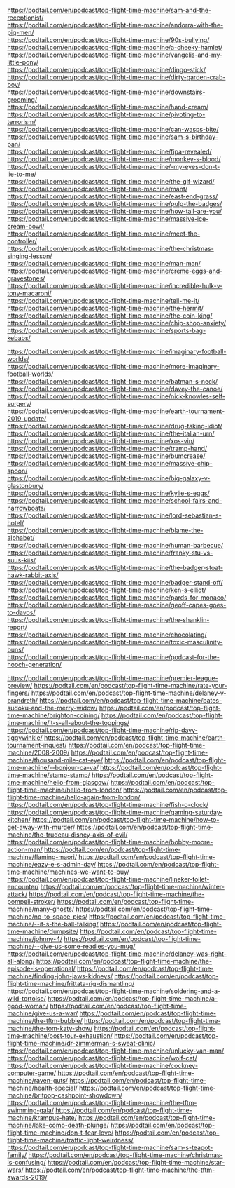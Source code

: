 https://podtail.com/en/podcast/top-flight-time-machine/sam-and-the-receptionist/  <br />
https://podtail.com/en/podcast/top-flight-time-machine/andorra-with-the-pig-men/  <br />
https://podtail.com/en/podcast/top-flight-time-machine/90s-bullying/  <br />
https://podtail.com/en/podcast/top-flight-time-machine/a-cheeky-hamlet/  <br />
https://podtail.com/en/podcast/top-flight-time-machine/vangelis-and-my-little-pony/  <br />
https://podtail.com/en/podcast/top-flight-time-machine/dingo-stick/  <br />
https://podtail.com/en/podcast/top-flight-time-machine/dirty-garden-crab-boy/  <br />
https://podtail.com/en/podcast/top-flight-time-machine/downstairs-grooming/  <br />
https://podtail.com/en/podcast/top-flight-time-machine/hand-cream/  <br />
https://podtail.com/en/podcast/top-flight-time-machine/pivoting-to-terrorism/  <br />
https://podtail.com/en/podcast/top-flight-time-machine/can-wasps-bite/  <br />
https://podtail.com/en/podcast/top-flight-time-machine/sam-s-birthday-pan/  <br />
https://podtail.com/en/podcast/top-flight-time-machine/fipa-revealed/  <br />
https://podtail.com/en/podcast/top-flight-time-machine/monkey-s-blood/  <br />
https://podtail.com/en/podcast/top-flight-time-machine/-my-eyes-don-t-lie-to-me/  <br />
https://podtail.com/en/podcast/top-flight-time-machine/the-gif-wizard/  <br />
https://podtail.com/en/podcast/top-flight-time-machine/mant/  <br />
https://podtail.com/en/podcast/top-flight-time-machine/east-end-grass/  <br />
https://podtail.com/en/podcast/top-flight-time-machine/pulp-the-badges/  <br />
https://podtail.com/en/podcast/top-flight-time-machine/how-tall-are-you/  <br />
https://podtail.com/en/podcast/top-flight-time-machine/massive-ice-cream-bowl/  <br />
https://podtail.com/en/podcast/top-flight-time-machine/meet-the-controller/  <br />
https://podtail.com/en/podcast/top-flight-time-machine/the-christmas-singing-lesson/  <br />
https://podtail.com/en/podcast/top-flight-time-machine/man-man/  <br />
https://podtail.com/en/podcast/top-flight-time-machine/creme-eggs-and-gravestones/  <br />
https://podtail.com/en/podcast/top-flight-time-machine/incredible-hulk-v-tony-macaroni/  <br />
https://podtail.com/en/podcast/top-flight-time-machine/tell-me-it/  <br />
https://podtail.com/en/podcast/top-flight-time-machine/the-hermit/  <br />
https://podtail.com/en/podcast/top-flight-time-machine/the-coin-king/  <br />
https://podtail.com/en/podcast/top-flight-time-machine/chip-shop-anxiety/  <br />
https://podtail.com/en/podcast/top-flight-time-machine/sports-bag-kebabs/  <br />

https://podtail.com/en/podcast/top-flight-time-machine/imaginary-football-worlds/  <br />
https://podtail.com/en/podcast/top-flight-time-machine/more-imaginary-football-worlds/  <br />
https://podtail.com/en/podcast/top-flight-time-machine/batman-s-neck/  <br />
https://podtail.com/en/podcast/top-flight-time-machine/davey-the-canoe/  <br />
https://podtail.com/en/podcast/top-flight-time-machine/nick-knowles-self-surgery/  <br />
https://podtail.com/en/podcast/top-flight-time-machine/earth-tournament-2019-update/  <br />
https://podtail.com/en/podcast/top-flight-time-machine/drug-taking-idiot/  <br />
https://podtail.com/en/podcast/top-flight-time-machine/the-italian-urn/  <br />
https://podtail.com/en/podcast/top-flight-time-machine/xos-vin/  <br />
https://podtail.com/en/podcast/top-flight-time-machine/tramp-hand/  <br />
https://podtail.com/en/podcast/top-flight-time-machine/bumcrease/  <br />
https://podtail.com/en/podcast/top-flight-time-machine/massive-chip-spoon/  <br />
https://podtail.com/en/podcast/top-flight-time-machine/big-galaxy-v-glastonbury/  <br />
https://podtail.com/en/podcast/top-flight-time-machine/kylie-s-eggs/  <br />
https://podtail.com/en/podcast/top-flight-time-machine/school-fairs-and-narrowboats/  <br />
https://podtail.com/en/podcast/top-flight-time-machine/lord-sebastian-s-hotel/  <br />
https://podtail.com/en/podcast/top-flight-time-machine/blame-the-alphabet/  <br />
https://podtail.com/en/podcast/top-flight-time-machine/human-barbecue/  <br />
https://podtail.com/en/podcast/top-flight-time-machine/franky-stu-vs-suus-kiis/  <br />
https://podtail.com/en/podcast/top-flight-time-machine/the-badger-stoat-hawk-rabbit-axis/  <br />
https://podtail.com/en/podcast/top-flight-time-machine/badger-stand-off/  <br />
https://podtail.com/en/podcast/top-flight-time-machine/ken-s-elliot/  <br />
https://podtail.com/en/podcast/top-flight-time-machine/pards-for-monaco/  <br />
https://podtail.com/en/podcast/top-flight-time-machine/geoff-capes-goes-to-davos/  <br />
https://podtail.com/en/podcast/top-flight-time-machine/the-shanklin-report/  <br />
https://podtail.com/en/podcast/top-flight-time-machine/chocolating/  <br />
https://podtail.com/en/podcast/top-flight-time-machine/toxic-masculinity-buns/  <br />
https://podtail.com/en/podcast/top-flight-time-machine/podcast-for-the-hooch-generation/  <br />

https://podtail.com/en/podcast/top-flight-time-machine/premier-league-preview/
https://podtail.com/en/podcast/top-flight-time-machine/rate-your-fingers/
https://podtail.com/en/podcast/top-flight-time-machine/delaney-v-brandreth/
https://podtail.com/en/podcast/top-flight-time-machine/bates-sudoku-and-the-merry-widow/
https://podtail.com/en/podcast/top-flight-time-machine/brighton-coining/
https://podtail.com/en/podcast/top-flight-time-machine/it-s-all-about-the-toppings/
https://podtail.com/en/podcast/top-flight-time-machine/rip-davy-tiggywinkle/
https://podtail.com/en/podcast/top-flight-time-machine/earth-tournament-inquest/
https://podtail.com/en/podcast/top-flight-time-machine/2008-2009/
https://podtail.com/en/podcast/top-flight-time-machine/thousand-mile-cat-eye/
https://podtail.com/en/podcast/top-flight-time-machine/--bonjour-ca-va/
https://podtail.com/en/podcast/top-flight-time-machine/stamp-stamp/
https://podtail.com/en/podcast/top-flight-time-machine/hello-from-glasgow/
https://podtail.com/en/podcast/top-flight-time-machine/hello-from-london/
https://podtail.com/en/podcast/top-flight-time-machine/hello-again-from-london/
https://podtail.com/en/podcast/top-flight-time-machine/fish-o-clock/
https://podtail.com/en/podcast/top-flight-time-machine/gaming-saturday-kitchen/
https://podtail.com/en/podcast/top-flight-time-machine/how-to-get-away-with-murder/
https://podtail.com/en/podcast/top-flight-time-machine/the-trudeau-disney-axis-of-evil/
https://podtail.com/en/podcast/top-flight-time-machine/bobby-moore-action-man/
https://podtail.com/en/podcast/top-flight-time-machine/flaming-maori/
https://podtail.com/en/podcast/top-flight-time-machine/eazy-e-s-admin-day/
https://podtail.com/en/podcast/top-flight-time-machine/machines-we-want-to-buy/
https://podtail.com/en/podcast/top-flight-time-machine/lineker-toilet-encounter/
https://podtail.com/en/podcast/top-flight-time-machine/winter-attack/
https://podtail.com/en/podcast/top-flight-time-machine/the-pompeii-stroker/
https://podtail.com/en/podcast/top-flight-time-machine/many-ghosts/
https://podtail.com/en/podcast/top-flight-time-machine/no-to-space-pies/
https://podtail.com/en/podcast/top-flight-time-machine/--it-s-the-ball-talking/
https://podtail.com/en/podcast/top-flight-time-machine/dumpsite/
https://podtail.com/en/podcast/top-flight-time-machine/johnny-4/
https://podtail.com/en/podcast/top-flight-time-machine/--give-us-some-readies-you-mug/
https://podtail.com/en/podcast/top-flight-time-machine/delaney-was-right-all-along/
https://podtail.com/en/podcast/top-flight-time-machine/the-episode-is-operational/
https://podtail.com/en/podcast/top-flight-time-machine/finding-john-jaws-kidneys/
https://podtail.com/en/podcast/top-flight-time-machine/frittata-rig-dismantling/
https://podtail.com/en/podcast/top-flight-time-machine/soldering-and-a-wild-tortoise/
https://podtail.com/en/podcast/top-flight-time-machine/a-good-woman/
https://podtail.com/en/podcast/top-flight-time-machine/give-us-a-war/
https://podtail.com/en/podcast/top-flight-time-machine/the-tftm-bubble/
https://podtail.com/en/podcast/top-flight-time-machine/the-tom-katy-show/
https://podtail.com/en/podcast/top-flight-time-machine/post-tour-exhaustion/
https://podtail.com/en/podcast/top-flight-time-machine/dr-zimmerman-s-sweat-clinic/
https://podtail.com/en/podcast/top-flight-time-machine/unlucky-van-man/
https://podtail.com/en/podcast/top-flight-time-machine/wolf-cat/
https://podtail.com/en/podcast/top-flight-time-machine/cockney-computer-game/
https://podtail.com/en/podcast/top-flight-time-machine/raven-guts/
https://podtail.com/en/podcast/top-flight-time-machine/health-special/
https://podtail.com/en/podcast/top-flight-time-machine/britpop-cashpoint-showdown/
https://podtail.com/en/podcast/top-flight-time-machine/the-tftm-swimming-gala/
https://podtail.com/en/podcast/top-flight-time-machine/krampus-hate/
https://podtail.com/en/podcast/top-flight-time-machine/lake-como-death-plunge/
https://podtail.com/en/podcast/top-flight-time-machine/don-t-fear-love/
https://podtail.com/en/podcast/top-flight-time-machine/traffic-light-weirdness/
https://podtail.com/en/podcast/top-flight-time-machine/sam-s-teapot-family/
https://podtail.com/en/podcast/top-flight-time-machine/christmas-is-confusing/
https://podtail.com/en/podcast/top-flight-time-machine/star-wars/
https://podtail.com/en/podcast/top-flight-time-machine/the-tftm-awards-2019/














